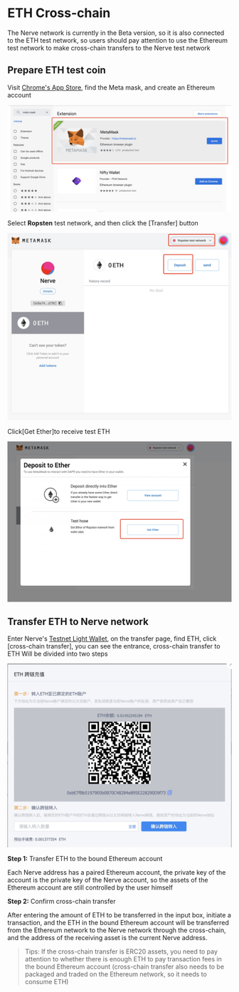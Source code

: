# ETH Cross-chain

The Nerve network is currently in the Beta version, so it is also connected to the ETH test network, so users should pay attention to use the Ethereum test network to make cross-chain transfers to the Nerve test network

## Prepare ETH test coin
Visit [Chrome's App Store](https://chrome.google.com/webstore/search/meta%20mask?utm_source=chrome-ntp-icon), find the Meta mask, and create an Ethereum account

![](./g_eth/1.jpg)

Select **Ropsten** test network, and then click the [Transfer] button

![](./g_eth/2.jpg)

Click[Get Ether]to receive test ETH

![](./g_eth/3.jpg)

## Transfer ETH to Nerve network

Enter Nerve's [Testnet Light Wallet](http://beta.wallet.nerve.network/), on the transfer page, find ETH, click [cross-chain transfer], you can see the entrance, cross-chain transfer to ETH Will be divided into two steps

![](./g_eth/5.jpg)

**Step 1:** Transfer ETH to the bound Ethereum account

Each Nerve address has a paired Ethereum account, the private key of the account is the private key of the Nerve account, so the assets of the Ethereum account are still controlled by the user himself

**Step 2:** Confirm cross-chain transfer

After entering the amount of ETH to be transferred in the input box, initiate a transaction, and the ETH in the bound Ethereum account will be transferred from the Ethereum network to the Nerve network through the cross-chain, and the address of the receiving asset is the current Nerve address.

> Tips: If the cross-chain transfer is ERC20 assets, you need to pay attention to whether there is enough ETH to pay transaction fees in the bound Ethereum account (cross-chain transfer also needs to be packaged and traded on the Ethereum network, so it needs to consume ETH)